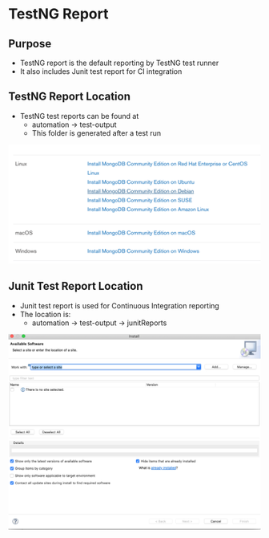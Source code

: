 # TestNG Report

## Purpose

* TestNG report is the default reporting by TestNG test runner
* It also includes Junit test report for CI integration

## TestNG Report Location

* TestNG test reports can be found at 
  * automation -&gt; test-output 
  * This folder is generated after a test run

![](../.gitbook/assets/image%20%2881%29.png)

## Junit Test Report Location

* Junit test report is used for Continuous Integration reporting
* The location is:
  * automation -&gt; test-output -&gt; junitReports

![](../.gitbook/assets/image%20%2887%29.png)

